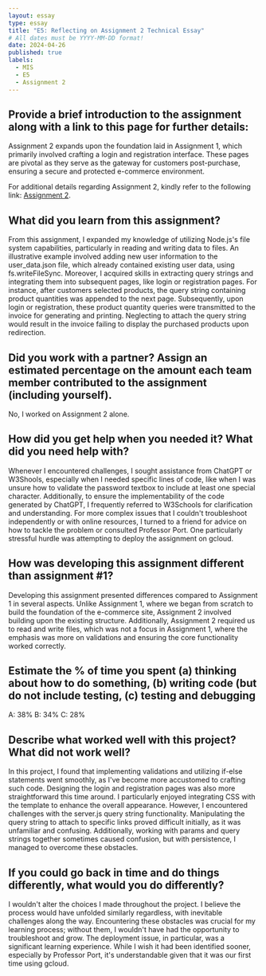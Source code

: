 ```yaml
---
layout: essay
type: essay
title: "E5: Reflecting on Assignment 2 Technical Essay"
# All dates must be YYYY-MM-DD format!
date: 2024-04-26
published: true
labels:
  - MIS
  - E5
  - Assignment 2
---
```


## Provide a brief introduction to the assignment along with a link to this page for further details:
Assignment 2 expands upon the foundation laid in Assignment 1, which primarily involved crafting a login and registration interface. These pages are pivotal as they serve as the gateway for customers post-purchase, ensuring a secure and protected e-commerce environment. 

For additional details regarding Assignment 2, kindly refer to the following link: <a href="https://dport96.github.io/ITM352/morea/150.Assignment2/experience-Assignment2.html">Assignment 2</a>.

## What did you learn from this assignment?
From this assignment, I expanded my knowledge of utilizing Node.js's file system capabilities, particularly in reading and writing data to files. An illustrative example involved adding new user information to the user_data.json file, which already contained existing user data, using fs.writeFileSync. Moreover, I acquired skills in extracting query strings and integrating them into subsequent pages, like login or registration pages. For instance, after customers selected products, the query string containing product quantities was appended to the next page. Subsequently, upon login or registration, these product quantity queries were transmitted to the invoice for generating and printing. Neglecting to attach the query string would result in the invoice failing to display the purchased products upon redirection.

## Did you work with a partner? Assign an estimated percentage on the amount each team member contributed to the assignment (including yourself).
No, I worked on Assignment 2 alone.

## How did you get help when you needed it? What did you need help with?
Whenever I encountered challenges, I sought assistance from ChatGPT or W3Shools, especially when I needed specific lines of code, like when I was unsure how to validate the password textbox to include at least one special character. Additionally, to ensure the implementability of the code generated by ChatGPT, I frequently referred to W3Schools for clarification and understanding. For more complex issues that I couldn't troubleshoot independently or with online resources, I turned to a friend for advice on how to tackle the problem or consulted Professor Port. One particularly stressful hurdle was attempting to deploy the assignment on gcloud.

## How was developing this assignment different than assignment #1?
Developing this assignment presented differences compared to Assignment 1 in several aspects. Unlike Assignment 1, where we began from scratch to build the foundation of the e-commerce site, Assignment 2 involved building upon the existing structure. Additionally, Assignment 2 required us to read and write files, which was not a focus in Assignment 1, where the emphasis was more on validations and ensuring the core functionality worked correctly.

## Estimate the % of time you spent (a) thinking about how to do something, (b) writing code (but do not include testing, (c) testing and debugging
A: 38%
B: 34%
C: 28%

## Describe what worked well with this project? What did not work well?
In this project, I found that implementing validations and utilizing if-else statements went smoothly, as I've become more accustomed to crafting such code. Designing the login and registration pages was also more straightforward this time around. I particularly enjoyed integrating CSS with the template to enhance the overall appearance. However, I encountered challenges with the server.js query string functionality. Manipulating the query string to attach to specific links proved difficult initially, as it was unfamiliar and confusing. Additionally, working with params and query strings together sometimes caused confusion, but with persistence, I managed to overcome these obstacles.

## If you could go back in time and do things differently, what would you do differently?
I wouldn't alter the choices I made throughout the project. I believe the process would have unfolded similarly regardless, with inevitable challenges along the way. Encountering these obstacles was crucial for my learning process; without them, I wouldn't have had the opportunity to troubleshoot and grow. The deployment issue, in particular, was a significant learning experience. While I wish it had been identified sooner, especially by Professor Port, it's understandable given that it was our first time using gcloud.
